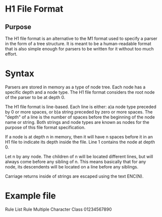 # H1 File Format

## Purpose

The H1 file format is an alternative to the M1 format used to specify a parser in the form of a tree structure. It is meant to be a human-readable format that is also simple enough for parsers to be written for it without too much effort.

# Syntax

Parsers are stored in memory as a type of node tree. Each node has a specific depth and a node type. The H1 file format considers the root node of the parser to be at depth 0.

The H1 file format is line-based. Each line is either: a)a node type preceded by 0 or more spaces, or b)a string preceded by zero or more spaces. The "depth" of a line is the number of spaces before the beginning of the node name or string. Both strings and node types are known as nodes for the purpose of this file format specification.

If a node is at depth n in memory, then it will have n spaces before it in an H1 file to indicate its depth inside the file. Line 1 contains the node at depth 0.

Let n by any node. The children of n will be located different lines, but will always come before any sibling of n. This means basically that for any node, its descendents will be located on a line before any siblings.

Carriage returns inside of strings are escaped using the text ENC(N).

# Example file

Rule List
 Rule
  Multiple
   Character Class
    01234567890
